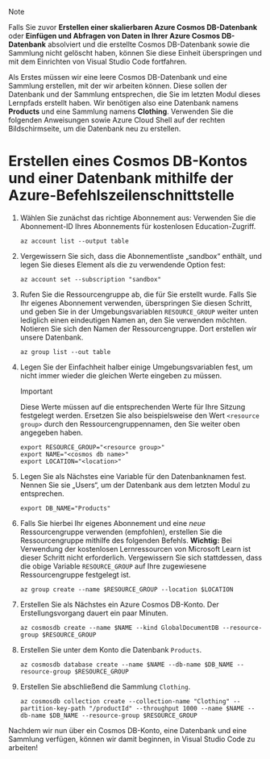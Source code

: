 > [!NOTE]
> Falls Sie zuvor **Erstellen einer skalierbaren Azure Cosmos DB-Datenbank** oder **Einfügen und Abfragen von Daten in Ihrer Azure Cosmos DB-Datenbank** absolviert und die erstellte Cosmos DB-Datenbank sowie die Sammlung nicht gelöscht haben, können Sie diese Einheit überspringen und mit dem Einrichten von Visual Studio Code fortfahren.

Als Erstes müssen wir eine leere Cosmos DB-Datenbank und eine Sammlung erstellen, mit der wir arbeiten können. Diese sollen der Datenbank und der Sammlung entsprechen, die Sie im letzten Modul dieses Lernpfads erstellt haben. Wir benötigen also eine Datenbank namens **Products** und eine Sammlung namens **Clothing**. Verwenden Sie die folgenden Anweisungen sowie Azure Cloud Shell auf der rechten Bildschirmseite, um die Datenbank neu zu erstellen.

# <a name="create-a-cosmos-db-account--database-with-the-azure-cli"></a>Erstellen eines Cosmos DB-Kontos und einer Datenbank mithilfe der Azure-Befehlszeilenschnittstelle

1. Wählen Sie zunächst das richtige Abonnement aus: Verwenden Sie die Abonnement-ID Ihres Abonnements für kostenlosen Education-Zugriff.

    ```azurecli
    az account list --output table
    ```

1. Vergewissern Sie sich, dass die Abonnementliste „sandbox“ enthält, und legen Sie dieses Element als die zu verwendende Option fest: <!-- TODO: get official name here -->

    ```azurecli
    az account set --subscription "sandbox"
    ```
    
1. Rufen Sie die Ressourcengruppe ab, die für Sie erstellt wurde. Falls Sie Ihr eigenes Abonnement verwenden, überspringen Sie diesen Schritt, und geben Sie in der Umgebungsvariablen `RESOURCE_GROUP` weiter unten lediglich einen eindeutigen Namen an, den Sie verwenden möchten. Notieren Sie sich den Namen der Ressourcengruppe. Dort erstellen wir unsere Datenbank. <!-- Do we get a token for this? -->

    ```azurecli
    az group list --out table
    ```

1. Legen Sie der Einfachheit halber einige Umgebungsvariablen fest, um nicht immer wieder die gleichen Werte eingeben zu müssen. 

    > [!IMPORTANT]
    > Diese Werte müssen auf die entsprechenden Werte für Ihre Sitzung festgelegt werden. Ersetzen Sie also beispielsweise den Wert `<resource group>` durch den Ressourcengruppennamen, den Sie weiter oben angegeben haben.

    ```azurecli
    export RESOURCE_GROUP="<resource group>"
    export NAME="<cosmos db name>"
    export LOCATION="<location>"
    ```
    
1. Legen Sie als Nächstes eine Variable für den Datenbanknamen fest. Nennen Sie sie „Users“, um der Datenbank aus dem letzten Modul zu entsprechen.

    ```azurecli
    export DB_NAME="Products"
    ```
    
1. Falls Sie hierbei Ihr eigenes Abonnement und eine _neue_ Ressourcengruppe verwenden (empfohlen), erstellen Sie die Ressourcengruppe mithilfe des folgenden Befehls. **Wichtig:** Bei Verwendung der kostenlosen Lernressourcen von Microsoft Learn ist dieser Schritt nicht erforderlich. Vergewissern Sie sich stattdessen, dass die obige Variable `RESOURCE_GROUP` auf Ihre zugewiesene Ressourcengruppe festgelegt ist.

    ```azurecli
    az group create --name $RESOURCE_GROUP --location $LOCATION
    ```
    
1. Erstellen Sie als Nächstes ein Azure Cosmos DB-Konto. Der Erstellungsvorgang dauert ein paar Minuten.

    ```azurecli
    az cosmosdb create --name $NAME --kind GlobalDocumentDB --resource-group $RESOURCE_GROUP
    ```
    
1. Erstellen Sie unter dem Konto die Datenbank `Products`.

    ```azurecli
    az cosmosdb database create --name $NAME --db-name $DB_NAME --resource-group $RESOURCE_GROUP
    ```
    
1. Erstellen Sie abschließend die Sammlung `Clothing`.

    ```azurecli
    az cosmosdb collection create --collection-name "Clothing" --partition-key-path "/productId" --throughput 1000 --name $NAME --db-name $DB_NAME --resource-group $RESOURCE_GROUP
    ```

Nachdem wir nun über ein Cosmos DB-Konto, eine Datenbank und eine Sammlung verfügen, können wir damit beginnen, in Visual Studio Code zu arbeiten!